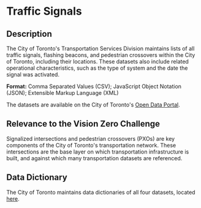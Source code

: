 # Traffic Signals

## Description
The City of Toronto's Transportation Services Division maintains lists of all traffic signals, flashing beacons, and pedestrian crossovers within the City of Toronto, including their locations. These datasets also include related operational characteristics, such as the type of system and the date the signal was activated.

**Format:** Comma Separated Values (CSV); JavaScript Object Notation (JSON); Extensible Markup Language (XML)

The datasets are available on the City of Toronto's [Open Data Portal](https://www.toronto.ca/city-government/data-research-maps/open-data/open-data-catalogue/#6899bafa-1ffb-faaa-3bb2-7d2eac794205).

## Relevance to the Vision Zero Challenge
Signalized intersections and pedestrian crossovers (PXOs) are key components of the City of Toronto's transportation network. These intersections are the base layer on which transportation infrastructure is built, and against which many transportation datasets are referenced.

## Data Dictionary
The City of Toronto maintains data dictionaries of all four datasets, located [here](https://www.toronto.ca/ext/open_data/catalog/data_set_files/Traffic%20Signals%20Tabular_Meta%20Data_v2.xlsx).
